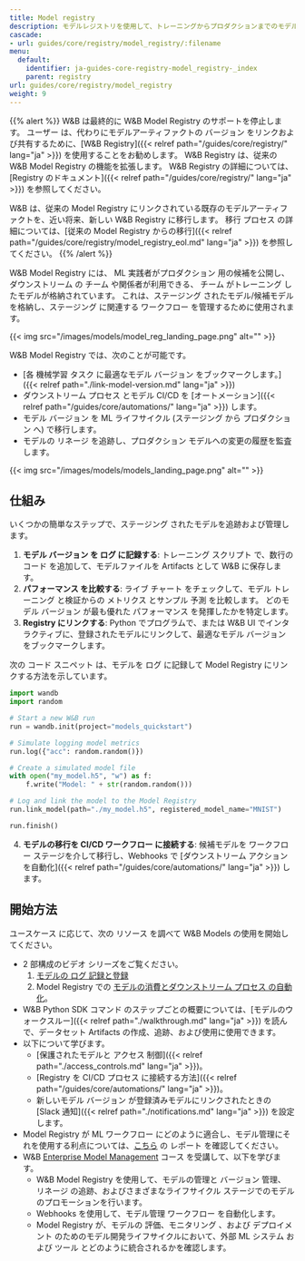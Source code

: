 ```yaml
---
title: Model registry
description: モデルレジストリを使用して、トレーニングからプロダクションまでのモデルのライフサイクルを管理します。
cascade:
- url: guides/core/registry/model_registry/:filename
menu:
  default:
    identifier: ja-guides-core-registry-model_registry-_index
    parent: registry
url: guides/core/registry/model_registry
weight: 9
---
```


{{% alert %}}
W&B は最終的に W&B Model Registry のサポートを停止します。 ユーザー は、代わりにモデルアーティファクトの バージョン をリンクおよび共有するために、[W&B Registry]({{< relref path="/guides/core/registry/" lang="ja" >}}) を使用することをお勧めします。 W&B Registry は、従来の W&B Model Registry の機能を拡張します。 W&B Registry の詳細については、[Registry のドキュメント]({{< relref path="/guides/core/registry/" lang="ja" >}}) を参照してください。

W&B は、従来の Model Registry にリンクされている既存のモデルアーティファクトを、近い将来、新しい W&B Registry に移行します。 移行 プロセス の詳細については、[従来の Model Registry からの移行]({{< relref path="/guides/core/registry/model_registry_eol.md" lang="ja" >}}) を参照してください。
{{% /alert %}}

W&B Model Registry には、 ML 実践者がプロダクション 用の候補を公開し、ダウンストリーム の チーム や関係者が利用できる、 チーム がトレーニング したモデルが格納されています。 これは、ステージング されたモデル/候補モデルを格納し、ステージング に関連する ワークフロー を管理するために使用されます。

{{< img src="/images/models/model_reg_landing_page.png" alt="" >}}

W&B Model Registry では、次のことが可能です。

* [各 機械学習 タスク に最適なモデル バージョン をブックマークします。]({{< relref path="./link-model-version.md" lang="ja" >}})
* ダウンストリーム プロセス とモデル CI/CD を [オートメーション]({{< relref path="/guides/core/automations/" lang="ja" >}}) します。
* モデル バージョン を ML ライフサイクル (ステージング から プロダクション へ) で移行します。
* モデルの リネージ を追跡し、プロダクション モデルへの変更の履歴を監査します。

{{< img src="/images/models/models_landing_page.png" alt="" >}}

## 仕組み
いくつかの簡単なステップで、ステージング されたモデルを追跡および管理します。

1. **モデル バージョン を ログ に記録する**: トレーニング スクリプト で、数行の コード を追加して、モデルファイルを Artifacts として W&B に保存します。
2. **パフォーマンス を比較する**: ライブ チャート をチェックして、モデル トレーニング と検証からの メトリクス とサンプル 予測 を比較します。 どのモデル バージョン が最も優れた パフォーマンス を発揮したかを特定します。
3. **Registry にリンクする**: Python でプログラムで、または W&B UI でインタラクティブに、登録されたモデルにリンクして、最適なモデル バージョン をブックマークします。

次の コード スニペット は、モデルを ログ に記録して Model Registry にリンクする方法を示しています。

```python
import wandb
import random

# Start a new W&B run
run = wandb.init(project="models_quickstart")

# Simulate logging model metrics
run.log({"acc": random.random()})

# Create a simulated model file
with open("my_model.h5", "w") as f:
    f.write("Model: " + str(random.random()))

# Log and link the model to the Model Registry
run.link_model(path="./my_model.h5", registered_model_name="MNIST")

run.finish()
```

4. **モデルの移行を CI/CD ワークフロー に接続する**: 候補モデルを ワークフロー ステージを介して移行し、Webhooks で [ダウンストリーム アクション を自動化]({{< relref path="/guides/core/automations/" lang="ja" >}}) します。

## 開始方法
ユースケース に応じて、次の リソース を調べて W&B Models の使用を開始してください。

* 2 部構成のビデオ シリーズをご覧ください。
  1. [モデルの ログ 記録と登録](https://www.youtube.com/watch?si=MV7nc6v-pYwDyS-3&v=ZYipBwBeSKE&feature=youtu.be)
  2. Model Registry での [モデルの消費とダウンストリーム プロセス の自動化](https://www.youtube.com/watch?v=8PFCrDSeHzw)。
* W&B Python SDK コマンド のステップごとの概要については、[モデルのウォークスルー]({{< relref path="./walkthrough.md" lang="ja" >}}) を読んで、データセット Artifacts の作成、追跡、および使用に使用できます。
* 以下について学びます。
   * [保護されたモデルと アクセス 制御]({{< relref path="./access_controls.md" lang="ja" >}})。
   * [Registry を CI/CD プロセス に接続する方法]({{< relref path="/guides/core/automations/" lang="ja" >}})。
   * 新しいモデル バージョン が登録済みモデルにリンクされたときの [Slack 通知]({{< relref path="./notifications.md" lang="ja" >}}) を設定します。
* Model Registry が ML ワークフロー にどのように適合し、モデル管理にそれを使用する利点については、[こちら](https://wandb.ai/wandb_fc/model-registry-reports/reports/What-is-an-ML-Model-Registry---Vmlldzo1MTE5MjYx) の レポート を確認してください。
* W&B [Enterprise Model Management](https://www.wandb.courses/courses/enterprise-model-management) コース を受講して、以下を学びます。
  * W&B Model Registry を使用して、モデルの管理と バージョン 管理、 リネージ の追跡、およびさまざまなライフサイクル ステージでのモデルのプロモーションを行います。
  * Webhooks を使用して、モデル管理 ワークフロー を自動化します。
  * Model Registry が、モデルの 評価、モニタリング 、および デプロイメント のためのモデル開発ライフサイクルにおいて、外部 ML システム および ツール とどのように統合されるかを確認します。
